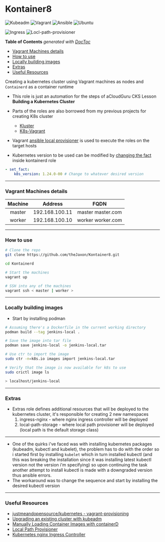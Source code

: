 # Kontainer8

![Kubeadm](https://img.shields.io/badge/-Kubeadm%201.24.0-326CE5?style=for-the-badge&logo=Kubernetes&logoColor=white)
![Vagrant](https://img.shields.io/badge/-Vagrant-1563FF?style=for-the-badge&logo=Vagrant&logoColor=white)
![Ansible](https://img.shields.io/badge/-ansible-C9284D?style=for-the-badge&logo=ansible&logoColor=white)
![Ubuntu](https://img.shields.io/badge/-ubuntu%2022.04-E95420?style=for-the-badge&logo=ubuntu&logoColor=white)


![Ingress](https://img.shields.io/badge/nginx-ingress%20controller-269539?style=for-the-badge&logo=Nginx)
![Locl-path-provisioner](https://img.shields.io/badge/Dynamic%20provisioning-local%20path%20provisioner-0075A8?style=for-the-badge&logo=Rancher)

<!-- START doctoc generated TOC please keep comment here to allow auto update -->
<!-- DON'T EDIT THIS SECTION, INSTEAD RE-RUN doctoc TO UPDATE -->
**Table of Contents**  *generated with [DocToc](https://github.com/thlorenz/doctoc)*

- [Vagrant Machines details](#vagrant-machines-details)
- [How to use](#how-to-use)
- [Locally building images](#locally-building-images)
- [Extras](#extras)
- [Useful Resources](#useful-resources)

<!-- END doctoc generated TOC please keep comment here to allow auto update -->

Creating a kubernetes cluster using Vagrant machines as nodes and `Containerd` as a container runtime
- This role is just an automation for the steps of aCloudGuru CKS Lesson **Building a Kubernetes Cluster**
- Parts of the roles are also borrowed from my previous projects for creating K8s cluster
    - [Kluster](https://github.com/theJaxon/Kluster)
    - [K8s-Vagrant](https://github.com/theJaxon/K8s-Vagrant)
- Vagrant [ansible local provisioner](https://www.vagrantup.com/docs/provisioning/ansible_local) is used to execute the roles on the target hosts

- Kubernetes version to be used can be modified by [changing the fact](https://github.com/theJaxon/Kontainerd/blob/main/kontainerd/tasks/prerequisites.yml#L40) inside kontainerd role 
```yaml
- set_fact:
    k8s_version: 1.24.0-00 # Change to whatever desired version
```
---

### Vagrant Machines details

|  Machine |    Address    |         FQDN         |
|:--------:|:-------------:|:--------------------:|
|  master | 192.168.100.11 |  master master.com |
| worker | 192.168.100.10 | worker worker.com |

---

### How to use
```bash
# Clone the repo
git clone https://github.com/theJaxon/Kontainer8.git

cd Kontainerd

# Start the machines 
vagrant up 

# SSH into any of the machines 
vagrant ssh < master | worker >
```

---

### Locally building images
- Start by installing podman
```bash
# Assuming there's a Dockerfile in the current working directory
podman build --tag jenkins-local .

# Save the image into tar file
podman save jenkins-local -o jenkins-local.tar

# Use ctr to import the image 
sudo ctr -n=k8s.io images import jenkins-local.tar

# Verify that the image is now available for k8s to use 
sudo crictl image ls

> localhost/jenkins-local
``` 

---

### Extras
- Extras role defines additional resources that will be deployed to the kubernetes cluster, it's responsible for creating 2 new namespaces
  1. ingress-nginx - where nginx ingress controller will be deployed
  2. local-path-storage - where local path provisioner will be deployed (local path is the default storage class)

---

- One of the quirks i've faced was with installing kubernetes packages (kubeadm, kubectl and kubelet), the problem has to do with the order so i started first by installing `kubelet` which in turn installed kubectl (and this was breaking the installation since it was installing latest kubectl version not the version i'm specifying) so upon continuing the task another attempt to install kubectl is made with a downgraded version thus ansible errors. 
- The workaround was to change the sequence and start by installing the desired kubectl version 

---

### Useful Resources
- [ justmeandopensource/kubernetes - vagrant-provisioning ](https://github.com/justmeandopensource/kubernetes/tree/master/vagrant-provisioning)
- [Upgrading an existing cluster with kubeadm](https://kubernetes.io/docs/tasks/administer-cluster/coredns/#migrating-to-coredns)
- [Manually Loading Container Images with containerD](https://blog.scottlowe.org/2020/01/25/manually-loading-container-images-with-containerd/)
- [Local Path Provisioner](https://github.com/rancher/local-path-provisioner)
- [Kubernetes nginx Ingress Controller](https://kubernetes.github.io/ingress-nginx/deploy/baremetal/)